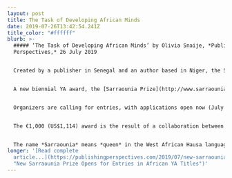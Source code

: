 ```yaml
---
layout: post
title: The Task of Developing African Minds
date: 2019-07-26T13:42:54.241Z
title_color: "#ffffff"
blurb: >-
  ##### ‘The Task of Developing African Minds’ by Olivia Snaije, *Publishing
  Perspectives,* 26 July 2019


  Created by a publisher in Senegal and an author based in Niger, the Sarraounia Prize is accepting manuscripts for young adult readers.


  A new biennial YA award, the [Sarraounia Prize](http://www.sarraounia.com/), has been announced for published and unpublished authors and illustrators based in Africa.


  Organizers are calling for entries, with applications open now (July 26) to September 30.


  The €1,000 (US$1,114) award is the result of a collaboration between Senegal’s Sulaiman Adebowale, familiar to *[Publishing Perspectives](https://publishingperspectives.com/?s=Sulaiman+Adebowale)* readers, and Antoinette Tidjani Alou. Adebowale’s publishing company, [Amalion,](http://www.amalion.net/) publishes in French and English and is based in Dakar. Tidjani Alou is a scholar and author who leads the [Arts and Culture](https://www.facebook.com/ARTS-Culture-236248510190137/)training program at Abdou Moumouni University in Niamey, Niger.


  The name *Sarraounia* means *queen* in the West African Hausa language and is also the name of a near-mythic 19th-century anti-colonial warrior whose story has inspired a [novel](https://www.editions-harmattan.fr/index.asp?navig=catalogue&obj=livre&no=1446&motExact=0&motcle=&mode=AND) by Abdoulaye Mamani and a [film](https://www.imdb.com/title/tt0091892/?ref_=fn_al_tt_1) adaptation by Med Hondo...
longer: '[Read complete
  article...](https://publishingperspectives.com/2019/07/new-sarraounia-prize-opens-for-entries-in-african-ya-titles/
  "New Sarraounia Prize Opens for Entries in African YA Titles")'
---
```

